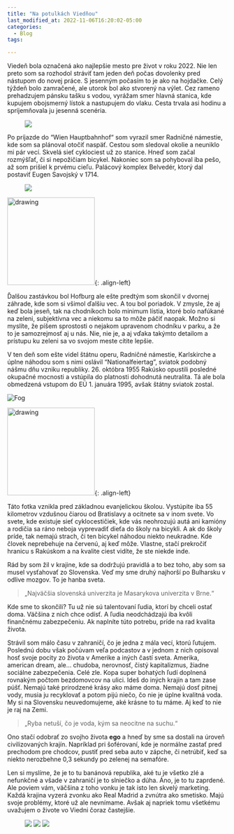 ```yaml
---
title: "Na potulkách Viedňou"
last_modified_at: 2022-11-06T16:20:02-05:00
categories:
  - Blog
tags:

---
```


Viedeň bola označená ako najlepšie mesto pre život v roku 2022. Nie len preto som sa rozhodol stráviť tam jeden deň počas dovolenky pred nástupom do novej práce. S jesenným počasím to je ako na hojdačke. Celý týždeň bolo zamračené, ale utorok bol ako stvorený na výlet. Cez rameno prehadzujem pánsku tašku s vodou, vyrážam smer hlavná stanica, kde kupujem obojsmerný lístok a nastupujem do vlaku. Cesta trvala asi hodinu a spríjemňovala ju jesenná scenéria. 

<figure>
  <a href="/assets/images/2ndPost/Fog.jpg">
  <img src="/assets/images/2ndPost/Fog.jpg"></a>
</figure>

Po príjazde do “Wien Hauptbahnhof“ som vyrazil smer Radničné námestie, kde som sa plánoval otočiť naspäť. Cestou som sledoval okolie a neuniklo mi pár vecí. Skvelá sieť cyklociest už zo stanice. Hneď som začal rozmýšľať, či si nepožičiam bicykel. Nakoniec som sa pohyboval iba pešo, až som prišiel k prvému cieľu. Palácový komplex Belvedér, ktorý dal postaviť Eugen Savojský v 1714.

<figure>
  <a href="/assets/images/2ndPost/Belveder.jpg">
  <img src="/assets/images/2ndPost/Belveder.jpg"></a>
</figure>

<img src="/assets/images/2ndPost/Hofburg.jpg" alt="drawing" width="200"/>{: .align-left}

Ďalšou zastávkou bol Hofburg ale ešte predtým som skončil v dvornej záhrade, kde som si všimol ďalšiu vec. A tou bol poriadok. V zmysle, že aj keď bola jeseň, tak na chodníkoch bolo minimum lístia, ktoré bolo nafúkané na zeleni, subjektívna vec a niekomu sa to môže páčiť naopak. Možno si myslíte, že píšem sprostosti o nejakom upravenom chodníku v parku, a že to je samozrejmosť aj u nás. Nie, nie je, a aj vďaka takýmto detailom a prístupu ku zeleni sa vo svojom meste cítite lepšie.

V ten deň som ešte videl štátnu operu, Radničné námestie, Karlskirche a úplne náhodou som s nimi oslávil “Nationalfeiertag”, sviatok podobný nášmu dňu vzniku republiky. 26. októbra 1955 Rakúsko opustili posledné okupačné mocnosti a vstúpila do platnosti dohodnutá neutralita. Tá ale bola obmedzená vstupom do EÚ 1. januára 1995, avšak štátny sviatok zostal.

![Fog](/assets/images/2ndPost/Nationalfeiertag.jpg)

<img src="/assets/images/2ndPost/School.jpg" alt="drawing" width="200"/>{: .align-left}

Táto fotka vznikla pred základnou evanjelickou školou. Vystúpite iba 55 kilometrov vzdušnou čiarou od Bratislavy a ocitnete sa v inom svete. Vo svete, kde existuje sieť cyklocestičiek, kde vás neohrozujú autá ani kamióny a rodičia sa ráno neboja vyprevadiť dieťa do školy na bicykli. A ak do školy príde, tak nemajú strach, či ten bicykel náhodou niekto neukradne. Kde človek neprebehuje na červenú, aj keď môže. Vlastne, stačí prekročiť hranicu s Rakúskom a na kvalite ciest vidíte, že ste niekde inde.

Rád by som žil v krajine, kde sa dodržujú pravidlá a to bez toho, aby som sa musel vysťahovať zo Slovenska. Veď my sme druhý najhorší po Bulharsku v odlive mozgov. To je hanba sveta.

>„Najväčšia slovenská univerzita je Masarykova univerzita v Brne.“

Kde sme to skončili? Tu už nie sú talentovaní ľudia, ktorí by chceli ostať doma. Väčšina z nich chce odísť. A ľudia neodchádzajú iba kvôli finančnému zabezpečeniu. Ak naplníte túto potrebu, príde na rad kvalita života.

Strávil som málo času v zahraničí, čo je jedna z mála vecí, ktorú ľutujem. Poslednú dobu však počúvam veľa podcastov a v jednom z nich opisoval hosť svoje pocity zo života v Amerike a iných častí sveta. Amerika, american dream, ale... chudoba, nerovnosť, čistý kapitalizmus, žiadne sociálne zabezpečenia. Celé zle.  Kopa super bohatých ľudí doplnená rovnakým počtom bezdomovcov na ulici. Ideš do iných krajín a tam zase púšť. Nemajú také prirodzené krásy ako máme doma. Nemajú dosť pitnej vody, musia ju recyklovať a potom pijú niečo, čo nie je úplne kvalitná voda. My si na Slovensku neuvedomujeme, aké krásne to tu máme. Aj keď to nie je raj na Zemi.

>„Ryba netuší, čo je voda, kým sa neocitne na suchu.“

Ono stačí odobrať zo svojho života **ego** a hneď by sme sa dostali na úroveň civilizovaných krajín. Napríklad pri šoférovaní, kde je normálne zastať pred prechodom pre chodcov, pustiť pred seba auto v zápche, či netrúbiť, keď sa niekto nerozbehne 0,3 sekundy po zelenej na semafóre.

Len si myslíme, že je to tu banánová republika, aké tu je všetko zlé a nefunkčné a všade v zahraničí je to slniečko a dúha. Áno, je to tu zaprdené. Ale poviem vám, väčšina z toho vonku je tak isto len skvelý marketing. Každá krajina vyzerá zvonku ako Real Madrid a zvnútra ako smetisko. Majú svoje problémy, ktoré už ale nevnímame. Avšak aj napriek tomu všetkému uvažujem o živote vo Viedni čoraz častejšie.

<figure class="third">

  <a href="/assets/images/2ndPost/Gallery/Garden.jpg">
  <img src="/assets/images/2ndPost/Gallery/Garden.jpg"></a>

  <a href="/assets/images/2ndPost/Gallery/Rathauplatz.jpg">
  <img src="/assets/images/2ndPost/Gallery/Rathauplatz.jpg"></a>

  <a href="/assets/images/2ndPost/Gallery/Karlskirche.jpg">
  <img src="/assets/images/2ndPost/Gallery/Karlskirche.jpg"></a>

</figure>